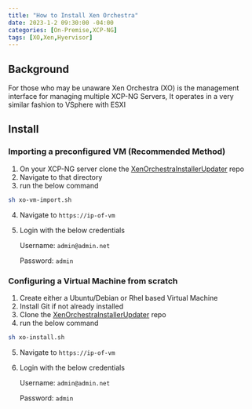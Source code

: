 ```yaml
---
title: "How to Install Xen Orchestra"
date: 2023-1-2 09:30:00 -04:00
categories: [On-Premise,XCP-NG]
tags: [XO,Xen,Hyervisor]
---
```

## Background
For those who may be unaware Xen Orchestra (XO) is the management interface for managing multiple XCP-NG Servers, It operates in a very similar fashion to VSphere with ESXI

## Install
### Importing a preconfigured VM **(Recommended Method)**
1. On your XCP-NG server clone the [XenOrchestraInstallerUpdater](https://github.com/ronivay/XenOrchestraInstallerUpdater) repo
2. Navigate to that directory
3. run the below command
```bash
sh xo-vm-import.sh
```
4. Navigate to `https://ip-of-vm`
5. Login with the below credentials
    
    Username: `admin@admin.net`
    
    Password: `admin`

### Configuring a Virtual Machine from scratch
1. Create either a Ubuntu/Debian or Rhel based Virtual Machine
2. Install Git if not already installed
3. Clone the [XenOrchestraInstallerUpdater](https://github.com/ronivay/XenOrchestraInstallerUpdater) repo
4. run the below command
```bash
sh xo-install.sh
```
5. Navigate to `https://ip-of-vm`
6. Login with the below credentials
    
    Username: `admin@admin.net`
    
    Password: `admin`